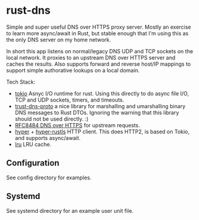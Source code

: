 # rust-dns

Simple and super useful DNS over HTTPS proxy server.  Mostly an exercise to learn more async/await in Rust, but stable enough that I'm using this as the only DNS server on my home network.

In short this app listens on normal/legacy DNS UDP and TCP sockets on the local network.  It proxies to an upstream DNS over HTTPS server and caches the results.  Also supports forward and reverse host/IP mappings to support simple authorative lookups on a local domain.

Tech Stack:
* [tokio](https://crates.io/crates/tokio) Asnyc I/O runtime for rust.  Using this directly to do async file I/O, TCP and UDP sockets, timers, and timeouts.
* [trust-dns-proto](https://crates.io/crates/trust-dns-proto) a nice library for marshalling and umarshalling binary DNS messages to Rust DTOs.  Ignoring the warning that this library should not be used directly. :)
* [RFC8484 DNS over HTTPS](https://tools.ietf.org/html/rfc8484) for upstream requests.
* [hyper](https://crates.io/crates/hyper) + [hyper-rustls](https://crates.io/crates/hyper-rustls) HTTP client.  This does HTTP2, is based on Tokio, and supports async/await.
* [lru](https://crates.io/crates/lru) LRU cache.

## Configuration
See config directory for examples.

## Systemd
See systemd directory for an example user unit file.
